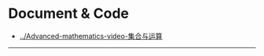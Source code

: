 
# Document & Code

* [../Advanced-mathematics-video-集合与运算](https://github.com/zozospider/note/blob/master/base/Advanced-mathematics/Advanced-mathematics-video-集合与运算.md)

---
